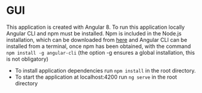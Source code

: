 # GUI
This application is created with Angular 8. To run this application locally Angular CLI and npm must be installed. Npm is included in the Node.js installation, which can be downloaded from [here](https://nodejs.org/en/) and Angular CLI can be installed from a terminal, once npm has been obtained, with the command `npm install -g angular-cli` (the option -g ensures a global installation, this is not obligatory)
* To install application dependencies run `npm install` in the root directory.
* To start the application at localhost:4200 run `ng serve` in the root directory
